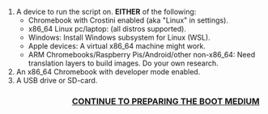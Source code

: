 1. A device to run the script on. **EITHER** of the following:
    * Chromebook with Crostini enabled (aka "Linux" in settings).
    * x86_64 Linux pc/laptop: (all distros supported).
    * Windows: Install Windows subsystem for Linux (WSL).
    * Apple devices: A virtual x86_64 machine might work.
    * ARM Chromebooks/Raspberry Pis/Android/other non-x86_64: Need translation layers to build images. Do your own 
      research.
2. An x86_64 Chromebook with developer mode enabled.
3. A USB drive or SD-card.

<h3 align="right"><a href="Preparing the boot medium">CONTINUE TO PREPARING THE BOOT MEDIUM</a></h3>
